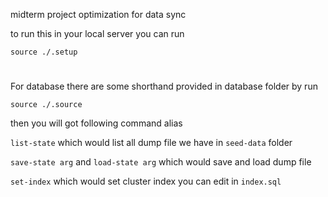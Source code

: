 midterm project optimization for data sync

to run this in your local server you can run

`source ./.setup`

#

For database there are some shorthand provided in database folder by run

`source ./.source`

then you will got following command alias

`list-state` which would list all dump file we have in `seed-data` folder

`save-state arg` and `load-state arg` which would save and load dump file

`set-index` which would set cluster index you can edit in `index.sql`
